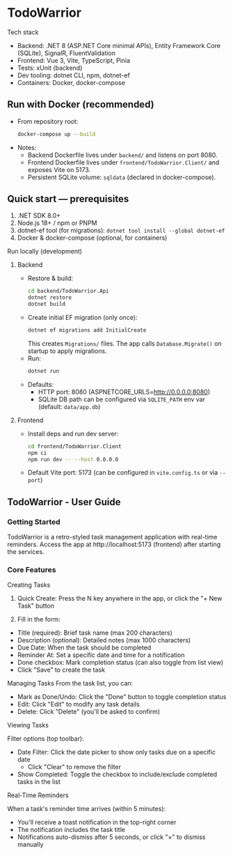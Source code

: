 # TodoWarrior

Tech stack
- Backend: .NET 8 (ASP.NET Core minimal APIs), Entity Framework Core (SQLite), SignalR, FluentValidation
- Frontend: Vue 3, Vite, TypeScript, Pinia
- Tests: xUnit (backend)
- Dev tooling: dotnet CLI, npm, dotnet-ef
- Containers: Docker, docker-compose

## Run with Docker (recommended)
- From repository root:
  ```bash
  docker-compose up --build
  ```
- Notes:
  - Backend Dockerfile lives under `backend/` and listens on port 8080.
  - Frontend Dockerfile lives under `frontend/TodoWarrior.Client/` and exposes Vite on 5173.
  - Persistent SQLite volume: `sqldata` (declared in docker-compose).


## Quick start — prerequisites
1. .NET SDK 8.0+
2. Node.js 18+ / npm or PNPM
3. dotnet-ef tool (for migrations): `dotnet tool install --global dotnet-ef`
4. Docker & docker-compose (optional, for containers)

Run locally (development)
1. Backend
   - Restore & build:
     ```bash
     cd backend/TodoWarrior.Api
     dotnet restore
     dotnet build
     ```
   - Create initial EF migration (only once):
     ```bash
     dotnet ef migrations add InitialCreate
     ```
     This creates `Migrations/` files. The app calls `Database.Migrate()` on startup to apply migrations.
   - Run:
     ```bash
     dotnet run
     ```
   - Defaults:
     - HTTP port: 8080 (ASPNETCORE_URLS=http://0.0.0.0:8080)
     - SQLite DB path can be configured via `SQLITE_PATH` env var (default: `data/app.db`)

2. Frontend
   - Install deps and run dev server:
     ```bash
     cd frontend/TodoWarrior.Client
     npm ci
     npm run dev -- --host 0.0.0.0
     ```
   - Default Vite port: 5173 (can be configured in `vite.config.ts` or via `--port`)

## TodoWarrior - User Guide
### Getting Started
TodoWarrior is a retro-styled task management application with real-time reminders. Access the app at http://localhost:5173 (frontend) after starting the services.

### Core Features
Creating Tasks
1. Quick Create: Press the N key anywhere in the app, or click the "+ New Task" button

2. Fill in the form:

* Title (required): Brief task name (max 200 characters)
* Description (optional): Detailed notes (max 1000 characters)
* Due Date: When the task should be completed
* Reminder At: Set a specific date and time for a notification
* Done checkbox: Mark completion status (can also toggle from list view)
* Click "Save" to create the task

Managing Tasks
From the task list, you can:

* Mark as Done/Undo: Click the "Done" button to toggle completion status
* Edit: Click "Edit" to modify any task details
* Delete: Click "Delete" (you'll be asked to confirm)

Viewing Tasks

Filter options (top toolbar):

* Date Filter: Click the date picker to show only tasks due on a specific date
  * Click "Clear" to remove the filter
* Show Completed: Toggle the checkbox to include/exclude completed tasks in the list


Real-Time Reminders

When a task's reminder time arrives (within 5 minutes):

* You'll receive a toast notification in the top-right corner
* The notification includes the task title
* Notifications auto-dismiss after 5 seconds, or click "×" to dismiss manually


